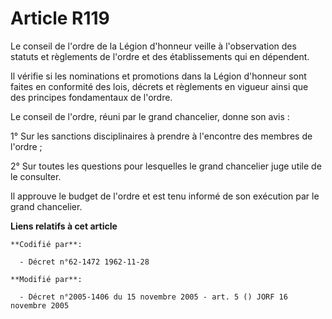 # Article R119

Le conseil de l'ordre de la Légion d'honneur veille à l'observation des statuts et règlements de l'ordre et des
établissements qui en dépendent.

Il vérifie si les nominations et promotions dans la Légion d'honneur sont faites en conformité des lois, décrets et
règlements en vigueur ainsi que des principes fondamentaux de l'ordre.

Le conseil de l'ordre, réuni par le grand chancelier, donne son avis :

1° Sur les sanctions disciplinaires à prendre à l'encontre des membres de l'ordre ;

2° Sur toutes les questions pour lesquelles le grand chancelier juge utile de le consulter.

Il approuve le budget de l'ordre et est tenu informé de son exécution par le grand chancelier.

**Liens relatifs à cet article**

	**Codifié par**:

	  - Décret n°62-1472 1962-11-28

	**Modifié par**:

	  - Décret n°2005-1406 du 15 novembre 2005 - art. 5 () JORF 16 novembre 2005
